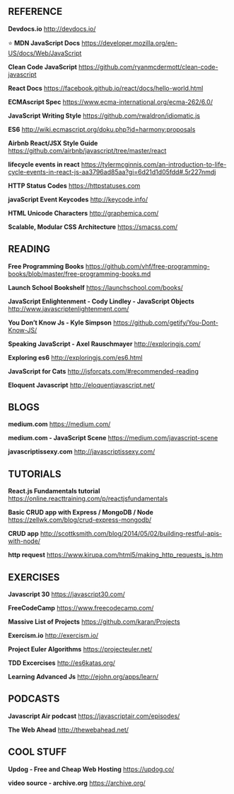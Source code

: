 ## REFERENCE

**Devdocs.io**
http://devdocs.io/

:star: **MDN JavaScript Docs**
https://developer.mozilla.org/en-US/docs/Web/JavaScript

**Clean Code JavaScript**
https://github.com/ryanmcdermott/clean-code-javascript

**React Docs**
https://facebook.github.io/react/docs/hello-world.html

**ECMAscript Spec**
https://www.ecma-international.org/ecma-262/6.0/

**JavaScript Writing Style**
https://github.com/rwaldron/idiomatic.js

**ES6**
http://wiki.ecmascript.org/doku.php?id=harmony:proposals

**Airbnb React/JSX Style Guide**
https://github.com/airbnb/javascript/tree/master/react

**lifecycle events in react**
https://tylermcginnis.com/an-introduction-to-life-cycle-events-in-react-js-aa3796ad85aa?gi=6d21d1d05fdd#.5r227nmdj

**HTTP Status Codes**
https://httpstatuses.com

**javaScript Event Keycodes**
http://keycode.info/

**HTML Unicode Characters**
http://graphemica.com/

**Scalable, Modular CSS Architecture**
https://smacss.com/

## READING

**Free Programming Books**
https://github.com/vhf/free-programming-books/blob/master/free-programming-books.md

**Launch School Bookshelf**
https://launchschool.com/books/

**JavaScript Enlightenment - Cody Lindley - JavaScript Objects**
http://www.javascriptenlightenment.com/

**You Don’t Know Js - Kyle Simpson**
https://github.com/getify/You-Dont-Know-JS/

**Speaking JavaScript - Axel Rauschmayer**
http://exploringjs.com/

**Exploring es6**
http://exploringjs.com/es6.html

**JavaScript for Cats**
http://jsforcats.com/#recommended-reading

**Eloquent Javascript**
http://eloquentjavascript.net/

## BLOGS

**medium.com**
https://medium.com/

**medium.com - JavaScript Scene**
https://medium.com/javascript-scene

**javascriptissexy.com**
http://javascriptissexy.com/

## TUTORIALS

**React.js Fundamentals tutorial**
https://online.reacttraining.com/p/reactjsfundamentals

**Basic CRUD app with Express / MongoDB / Node**
https://zellwk.com/blog/crud-express-mongodb/

**CRUD app**
http://scottksmith.com/blog/2014/05/02/building-restful-apis-with-node/

**http request**
https://www.kirupa.com/html5/making_http_requests_js.htm

## EXERCISES

**Javascript 30**
https://javascript30.com/

**FreeCodeCamp**
https://www.freecodecamp.com/

**Massive List of Projects**
https://github.com/karan/Projects

**Exercism.io**
http://exercism.io/

**Project Euler Algorithms**
https://projecteuler.net/

**TDD Excercises**
http://es6katas.org/

**Learning Advanced Js**
http://ejohn.org/apps/learn/

## PODCASTS

**Javascript Air podcast**
https://javascriptair.com/episodes/

**The Web Ahead**
http://thewebahead.net/

## COOL STUFF

**Updog - Free and Cheap Web Hosting**
https://updog.co/

**video source - archive.org**
https://archive.org/
